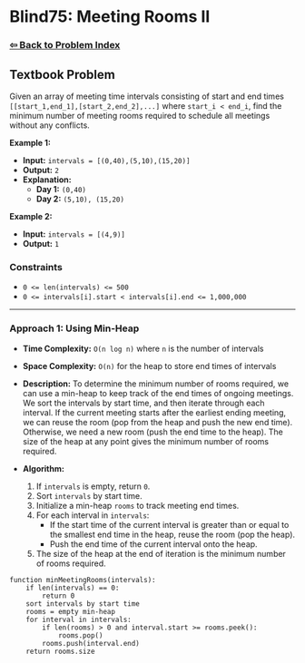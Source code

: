 # Blind75: Meeting Rooms II

### [⇦ Back to Problem Index](../../index.md)

## Textbook Problem

Given an array of meeting time intervals consisting of start and end times `[[start_1,end_1],[start_2,end_2],...]` where `start_i < end_i`, find the minimum number of meeting rooms required to schedule all meetings without any conflicts.

**Example 1:**

-   **Input:** `intervals = [(0,40),(5,10),(15,20)]`
-   **Output:** `2`
-   **Explanation:**
    -   **Day 1:** `(0,40)`
    -   **Day 2:** `(5,10), (15,20)`

**Example 2:**

-   **Input:** `intervals = [(4,9)]`
-   **Output:** `1`

### Constraints

-   `0 <= len(intervals) <= 500`
-   `0 <= intervals[i].start < intervals[i].end <= 1,000,000`

---

### Approach 1: Using Min-Heap

-   **Time Complexity:** `O(n log n)` where `n` is the number of intervals
-   **Space Complexity:** `O(n)` for the heap to store end times of intervals
-   **Description:** To determine the minimum number of rooms required, we can use a min-heap to keep track of the end times of ongoing meetings. We sort the intervals by start time, and then iterate through each interval. If the current meeting starts after the earliest ending meeting, we can reuse the room (pop from the heap and push the new end time). Otherwise, we need a new room (push the end time to the heap). The size of the heap at any point gives the minimum number of rooms required.
-   **Algorithm:**

    1. If `intervals` is empty, return `0`.
    2. Sort `intervals` by start time.
    3. Initialize a min-heap `rooms` to track meeting end times.
    4. For each interval in `intervals`:
        - If the start time of the current interval is greater than or equal to the smallest end time in the heap, reuse the room (pop the heap).
        - Push the end time of the current interval onto the heap.
    5. The size of the heap at the end of iteration is the minimum number of rooms required.

```pseudo
function minMeetingRooms(intervals):
	if len(intervals) == 0:
		return 0
	sort intervals by start time
    rooms = empty min-heap
	for interval in intervals:
		if len(rooms) > 0 and interval.start >= rooms.peek():
			rooms.pop()
		rooms.push(interval.end)
	return rooms.size
```
